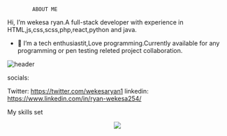             ABOUT ME 

Hi, I’m wekesa ryan.A full-stack developer with experience in HTML,js,css,scss,php,react,python and java.
- 👀 I’m a tech  enthusiastit,Love programming.Currently available for any programming or pen testing releted project collaboration.
  


![header](https://github.com/wekesaryan/wekesaryan/assets/113826742/4784760a-f1d6-4d3e-8b24-8b8f30e2ead9)


socials:

Twitter: https://twitter.com/wekesaryan1    linkedin: https://www.linkedin.com/in/ryan-wekesa254/ 

My skills set
<p align="center">
  <a href="https://skillicons.dev">
    <img src="https://skillicons.dev/icons?i=git,html,css,js,python,java,kubernetes,docker,c,vim" />
  </a>
</p>                    
  
